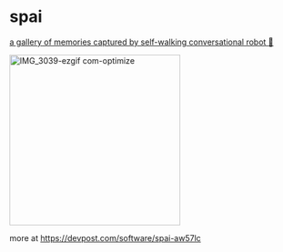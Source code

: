 # spai 
[a gallery of memories captured by self-walking conversational robot 📸](https://github.com/angelafeliciaa/spai-album)

<img src="https://github.com/user-attachments/assets/fd782a70-afaf-48f8-ba9b-4bfb9840768d" 
     alt="IMG_3039-ezgif com-optimize" 
     width="300">

more at https://devpost.com/software/spai-aw57lc

